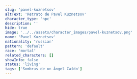 ```yaml
---
slug: 'pavel-kuznetsov'
altText: 'Retrato de Pavel Kuznetsov'
character_type: 'npc'
description: ''
hide: true
image: '../../assets/character_images/pavel-kuznetsov.png'
name: 'Pavel Kuznetsov'
nationality: 'russian'
pattern: 'default'
race: 'mortal'
related_characters: []
showInfo: false
status: 'living'
tags: ['Sombras de un Ángel Caído']
---
```

